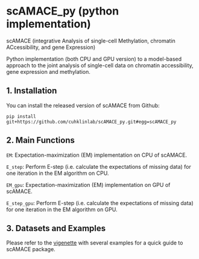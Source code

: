 # scAMACE_py (python implementation)

scAMACE (integrative Analysis of single-cell Methylation, chromatin ACcessibility, and gene Expression)

Python implementation (both CPU and GPU version) to a model-based approach to the joint analysis of single-cell data on chromatin accessibility, gene expression and methylation.

## 1. Installation

You can install the released version of scAMACE from Github:

```{python}
pip install git+https://github.com/cuhklinlab/scAMACE_py.git#egg=scAMACE_py

```


## 2. Main Functions

`EM`: Expectation-maximization (EM) implementation on CPU of scAMACE.

`E_step`: Perform E-step (i.e. calculate the expectations of missing data) for one iteration in the EM algorithm on CPU.


`EM_gpu`: Expectation-maximization (EM) implementation on GPU of scAMACE.

`E_step_gpu`: Perform E-step (i.e. calculate the expectations of missing data) for one iteration in the EM algorithm on GPU.


## 3. Datasets and Examples
Please refer to the [vigenette](https://github.com/cuhklinlab/scAMACE_py/tree/main/vignette) with several examples for a quick guide to scAMACE package.
